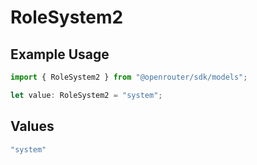 # RoleSystem2

## Example Usage

```typescript
import { RoleSystem2 } from "@openrouter/sdk/models";

let value: RoleSystem2 = "system";
```

## Values

```typescript
"system"
```